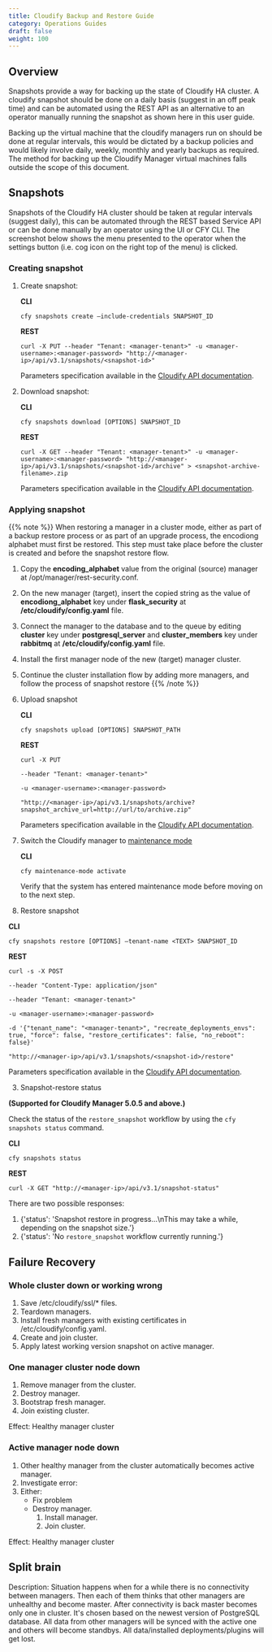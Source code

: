 ```yaml
---
title: Cloudify Backup and Restore Guide
category: Operations Guides
draft: false
weight: 100
---
```

## Overview

Snapshots provide a way for backing up the state of Cloudify HA cluster.  A cloudify snapshot should be done on a daily basis (suggest in an off peak time) and can be automated using the REST API as an alternative to an operator manually running the snapshot as shown here in this user guide.

Backing up the virtual machine that the cloudify managers run on should be done at regular intervals, this would be dictated by a backup policies and would likely involve daily, weekly, monthly and yearly backups as required.  The method for backing up the Cloudify Manager virtual machines falls outside the scope of this document.

## Snapshots

Snapshots of the Cloudify HA cluster should be taken at regular intervals (suggest daily), this can be automated through the REST based Service API or can be done manually by an operator using the UI or CFY CLI.  The screenshot below shows the menu presented to the operator when the settings button (i.e. cog icon on the right top of the menu) is clicked.

### Creating snapshot

1. Create snapshot:

    **CLI**

    ```
    cfy snapshots create —include-credentials SNAPSHOT_ID

    ```

    **REST**

    ```
    curl -X PUT --header "Tenant: <manager-tenant>" -u <manager-username>:<manager-password> "http://<manager-ip>/api/v3.1/snapshots/<snapshot-id>"

    ```

    Parameters specification available in the [Cloudify API documentation](http://docs.cloudify.co/api/latest/#create-snapshot).

1. Download snapshot:

    **CLI**

    ```
    cfy snapshots download [OPTIONS] SNAPSHOT_ID

    ```

    **REST**


    ```
    curl -X GET --header "Tenant: <manager-tenant>" -u <manager-username>:<manager-password> "http://<manager-ip>/api/v3.1/snapshots/<snapshot-id>/archive" > <snapshot-archive-filename>.zip

    ```


    Parameters specification available in the [Cloudify API documentation](http://docs.cloudify.co/api/latest/#download-snapshot).

### Applying snapshot

{{% note %}}
When restoring a manager in a cluster mode, either as part of a backup restore process or as part of an upgrade process, the encodiong alphabet must first be restored.
This step must take place before the cluster is created and before the snapshot restore flow.
1. Copy the **encoding_alphabet** value from the original (source) manager at /opt/manager/rest-security.conf.
1. On the new manager (target), insert the copied string as the value of **encodiong_alphabet** key under **flask_security** at **/etc/cloudify/config.yaml** file.
1. Connect the manager to the database and to the queue by editing **cluster** key under **postgresql_server** and **cluster_members** key under **rabbitmq** at **/etc/cloudify/config.yaml** file.
1. Install the first manager node of the new (target) manager cluster.
1. Continue the cluster installation flow by adding more managers, and follow the process of snapshot restore
{{% /note %}}

1. Upload snapshot

    **CLI**

    ```
    cfy snapshots upload [OPTIONS] SNAPSHOT_PATH

    ```

    **REST**

    ```
    curl -X PUT

    --header "Tenant: <manager-tenant>"

    -u <manager-username>:<manager-password>

    "http://<manager-ip>/api/v3.1/snapshots/archive?snapshot_archive_url=http://url/to/archive.zip"

    ```

    Parameters specification available in the [Cloudify API documentation](http://docs.cloudify.co/api/latest/#upload-snapshot).

1. Switch the Cloudify manager to [maintenance mode](https://docs.cloudify.co/latest/working_with/manager/maintenance-mode/)

   **CLI**
   
   ```
   cfy maintenance-mode activate
   ```

   Verify that the system has entered maintenance mode before moving on to the next step.


1. Restore snapshot

**CLI**

```
cfy snapshots restore [OPTIONS] —tenant-name <TEXT> SNAPSHOT_ID

```

**REST**


```
curl -s -X POST

--header "Content-Type: application/json"

--header "Tenant: <manager-tenant>"

-u <manager-username>:<manager-password>

-d '{"tenant_name": "<manager-tenant>", "recreate_deployments_envs": true, "force": false, "restore_certificates": false, "no_reboot": false}'

"http://<manager-ip>/api/v3.1/snapshots/<snapshot-id>/restore"

```

Parameters specification available in the [Cloudify API documentation](http://docs.cloudify.co/api/latest/#restore-snapshot).

3. Snapshot-restore status

**(Supported for Cloudify Manager 5.0.5 and above.)**

Check the status of the `restore_snapshot` workflow by using the `cfy snapshots status` command.

**CLI**

```
cfy snapshots status

```

**REST**


```
curl -X GET "http://<manager-ip>/api/v3.1/snapshot-status"

```


There are two possible responses:
1. {'status': 'Snapshot restore in progress...\nThis may take a while, depending on the snapshot size.'}
1. {'status': 'No `restore_snapshot` workflow currently running.'}


## Failure Recovery

### Whole cluster down or working wrong

1.  Save /etc/cloudify/ssl/* files.
1.  Teardown managers.
1.  Install fresh managers with existing certificates in /etc/cloudify/config.yaml.
1.  Create and join cluster.
1.  Apply latest working version snapshot on active manager.

### One manager cluster node down

1.  Remove manager from the cluster.
1.  Destroy manager.
1.  Bootstrap fresh manager.
1.  Join existing cluster.

Effect: Healthy manager cluster

### Active manager node down

1.  Other healthy manager from the cluster automatically becomes active manager.
1.  Investigate error:
1. Either:
    * Fix problem
    * Destroy manager.
        1. Install manager.
        1. Join cluster.

Effect: Healthy manager cluster

## Split brain

Description: Situation happens when for a while there is no connectivity between managers. Then each of them thinks that other managers are unhealthy and become master. After connectivity is back master becomes only one in cluster. It's chosen based on the newest version of PostgreSQL database. All data from other managers will be synced with the active one and others will become standbys. All data/installed deployments/plugins will get lost.
